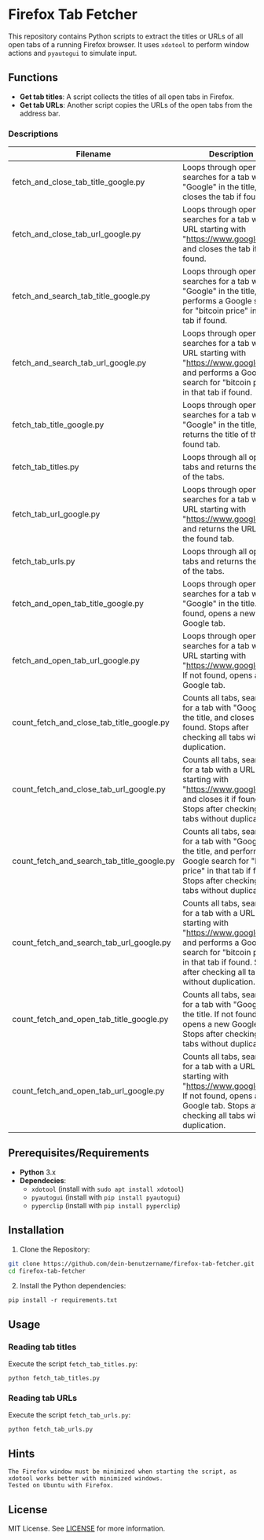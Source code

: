 # Firefox Tab Fetcher

This repository contains Python scripts to extract the titles or URLs of all open tabs of a running Firefox browser. It uses `xdotool` to perform window actions and `pyautogui` to simulate input.

## Functions

- **Get tab titles**: A script collects the titles of all open tabs in Firefox.
- **Get tab URLs**: Another script copies the URLs of the open tabs from the address bar.

### Descriptions
| **Filename**                          | **Description**                                                                                     |
|---------------------------------------|-----------------------------------------------------------------------------------------------------|
| fetch_and_close_tab_title_google.py   | Loops through open tabs, searches for a tab with "Google" in the title, and closes the tab if found. |
| fetch_and_close_tab_url_google.py     | Loops through open tabs, searches for a tab with a URL starting with "https://www.google.de/" and closes the tab if found. |
| fetch_and_search_tab_title_google.py  | Loops through open tabs, searches for a tab with "Google" in the title, and performs a Google search for "bitcoin price" in that tab if found. |
| fetch_and_search_tab_url_google.py    | Loops through open tabs, searches for a tab with a URL starting with "https://www.google.de/", and performs a Google search for "bitcoin price" in that tab if found. |
| fetch_tab_title_google.py             | Loops through open tabs, searches for a tab with "Google" in the title, and returns the title of the found tab. |
| fetch_tab_titles.py                   | Loops through all open tabs and returns the titles of the tabs.                                      |
| fetch_tab_url_google.py               | Loops through open tabs, searches for a tab with a URL starting with "https://www.google.de/", and returns the URL of the found tab. |
| fetch_tab_urls.py                     | Loops through all open tabs and returns the URLs of the tabs.                                       |
| fetch_and_open_tab_title_google.py    | Loops through open tabs, searches for a tab with "Google" in the title. If not found, opens a new Google tab. |
| fetch_and_open_tab_url_google.py      | Loops through open tabs, searches for a tab with a URL starting with "https://www.google.de/". If not found, opens a new Google tab. |
| count_fetch_and_close_tab_title_google.py | Counts all tabs, searches for a tab with "Google" in the title, and closes it if found. Stops after checking all tabs without duplication. |
| count_fetch_and_close_tab_url_google.py   | Counts all tabs, searches for a tab with a URL starting with "https://www.google.de/", and closes it if found. Stops after checking all tabs without duplication. |
| count_fetch_and_search_tab_title_google.py | Counts all tabs, searches for a tab with "Google" in the title, and performs a Google search for "bitcoin price" in that tab if found. Stops after checking all tabs without duplication. |
| count_fetch_and_search_tab_url_google.py   | Counts all tabs, searches for a tab with a URL starting with "https://www.google.de/", and performs a Google search for "bitcoin price" in that tab if found. Stops after checking all tabs without duplication. |
| count_fetch_and_open_tab_title_google.py   | Counts all tabs, searches for a tab with "Google" in the title. If not found, opens a new Google tab. Stops after checking all tabs without duplication. |
| count_fetch_and_open_tab_url_google.py     | Counts all tabs, searches for a tab with a URL starting with "https://www.google.de/". If not found, opens a new Google tab. Stops after checking all tabs without duplication. |

## Prerequisites/Requirements

- **Python** 3.x
- **Dependecies**:
  - `xdotool` (install with `sudo apt install xdotool`)
  - `pyautogui` (install with `pip install pyautogui`)
  - `pyperclip` (install with `pip install pyperclip`)

## Installation

1. Clone the Repository:

```bash
git clone https://github.com/dein-benutzername/firefox-tab-fetcher.git
cd firefox-tab-fetcher
```

2. Install the Python dependencies:

```
pip install -r requirements.txt
```

## Usage

### Reading tab titles

Execute the script `fetch_tab_titles.py`:

```
python fetch_tab_titles.py
```

### Reading tab URLs

Execute the script `fetch_tab_urls.py`:

```
python fetch_tab_urls.py
```

## Hints

    The Firefox window must be minimized when starting the script, as xdotool works better with minimized windows.
    Tested on Ubuntu with Firefox.

## License

MIT License. See [LICENSE](LICENSE) for more information.

